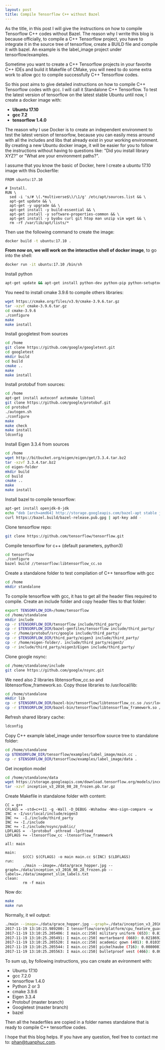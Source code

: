 ```yaml
---
layout: post
title: Compile Tensorflow C++ without Bazel
---
```


As the title, in this post I will give the instructions on how to compile Tensorflow C++ codes without Bazel. The reason why
I wrrite this blog is because officially, to compile a C++ Tensorflow project, you have to integrate it in the source tree of
tensorflow, create a BUILD file and compile it with bazel. An example is the label_image project under tensorflow/examples.

Sometime you want to create a C++ Tensorflow projects in your favorite C++ IDEs and build it Makefile of CMake, you will need
to do some extra work to allow gcc to compile successfully C++ Tensorflow codes.

So this post aims to give detailed instructions on how to compile C++ Tensorflow codes with gcc. I will call it Standalone C++
Tensorflow. To test the latest version of tensorflow on the latest stable Ubuntu until now, I create a docker image with:
  -  **Ubuntu 17.10**
  -  **gcc 7.2**
  -  **tensorflow 1.4.0**

The reason why I use Docker is to create an independent environment to test the latest version of tensorfow, because you can
easily mess arround with all the includes and libs that already exist in your working environment. By creating a new Ubuntu
docker image, it will be easier for you to follow the instructions without having to questions like: "Did you install library
XYZ?" or "What are your environment paths?".

I assume that you know the basic of Docker, here I create a ubuntu 17.10 image with this Dockerfile:
```
FROM ubuntu:17.10

# Install.
RUN \
  sed -i 's/# \(.*multiverse$\)/\1/g' /etc/apt/sources.list && \
  apt-get update && \
  apt-get -y upgrade && \
  apt-get install -y build-essential && \
  apt-get install -y software-properties-common && \
  apt-get install -y byobu curl git htop man unzip vim wget && \
  rm -rf /var/lib/apt/lists/*
```
Then use the following command to create the image:
```sh
docker build -t ubuntu:17.10 .
```

**From now on, we will work on the interactive shell of docker image**, to go into the shell:
```sh
docker run -it ubuntu:17.10 /bin/sh
```
Install python
```sh
apt-get update && apt-get install python-dev python-pip python-setuptools python-sphinx python-yaml python-h5py python3-pip python-numpy python-scipy python-nose
```
You need to install cmake 3.9.6 to compile others libraries:
```sh
wget https://cmake.org/files/v3.9/cmake-3.9.6.tar.gz
tar -xzvf cmake-3.9.6.tar.gz
cd cmake-3.9.6
./configure
make
make install
```
Install googletest from sources
```sh
cd /home
git clone https://github.com/google/googletest.git
cd googletest
mkdir build
cd build
cmake ..
make
make install
```
Install protobuf from sources:
```sh
cd /home
apt-get install autoconf automake libtool
git clone https://github.com/google/protobuf.git
cd protobuf
./autogen.sh
./configure
make
make check
make install
ldconfig
```
Install Eigen 3.3.4 from sources
```sh
cd /home
wget http://bitbucket.org/eigen/eigen/get/3.3.4.tar.bz2
tar -xzvf 3.3.4.tar.bz2
cd eigen-folder
mkdir build
cd build
cmake ..
make
make install
```
Install bazel to compile tensorflow:
```sh
apt-get install openjdk-8-jdk
echo "deb [arch=amd64] http://storage.googleapis.com/bazel-apt stable jdk1.8" | tee /etc/apt/sources.list.d/bazel.list
curl https://bazel.build/bazel-release.pub.gpg | apt-key add -
```
Clone tensorflow repo:
```sh
git clone https://github.com/tensorflow/tensorflow.git
```
Compile tensorflow for c++ (default parameters, python3)
```sh
cd tensorflow
./configure
bazel build //tensorflow:libtensorflow_cc.so
```
Create a standalone folder to test compilation of C++ tensorflow with gcc
```sh
cd /home
mkdir standalone
```
To compile tensorflow with gcc, it has to get all the header files required to compile. Create an include folder and copy header files to that folder:
```sh
export TENSORFLOW_DIR=/home/tensorflow
cd /home/standalone
mkdir include
cp -r $TENSORFLOW_DIR/tensorflow include/third_party/
cp -r $TENSORFLOW_DIR/bazel-genfiles/tensorflow include/third_party/
cp -r /home/protobuf/src/google include/third_party/
cp -r $TENSORFLOW_DIR/third_party/eigen3 include/third_party/
cp -r /home/eigen-folder/. include/third_party/eigen3/
cp -r include/third_party/eigen3/Eigen include/third_party/
```
Clone google nsync:
```sh
cd /home/standalone/include
git clone https://github.com/google/nsync.git
```
We need also 2 libraries libtensorflow_cc.so and libtensorflow_framework.so. Copy those libraries to /usr/local/lib:
```sh
cd /home/standalone
mkdir lib
cp -r $TENSORFLOW_DIR/bazel-bin/tensorflow/libtensorflow_cc.so /usr/local/lib
cp -r $TENSORFLOW_DIR/bazel-bin/tensorflow/libtensorflow_framework.so /usr/local/lib
```
Refresh shared library cache:
```sh
ldconfig
```
Copy C++ example label_image under tensorflow source tree to standalone folder:
```sh
cd /home/standalone
cp $TENSORFLOW_DIR/tensorflow/examples/label_image/main.cc .
cp -r $TENSORFLOW_DIR/tensorflow/examples/label_image/data .
```
Get inception model
```sh
cd /home/standalone/data
wget https://storage.googleapis.com/download.tensorflow.org/models/inception_v3_2016_08_28_frozen.pb.tar.gz
tar -xzvf inception_v3_2016_08_28_frozen.pb.tar.gz
```
Create Makefile in standalone folder with content:
```make
CC = g++
CFLAGS = -std=c++11 -g -Wall -D_DEBUG -Wshadow -Wno-sign-compare -w
INC = -I/usr/local/include/eigen3
INC +=  -I./include/third_party
INC += -I./include
INC += -I./include/nsync/public/
LDFLAGS =  -lprotobuf -pthread -lpthread
LDFLAGS += -ltensorflow_cc -ltensorflow_framework

all: main

main:
        $(CC) $(CFLAGS) -o main main.cc $(INC) $(LDFLAGS)
run:
        ./main --image=./data/grace_hopper.jpg --graph=./data/inception_v3_2016_08_28_frozen.pb --labels=./data/imagenet_slim_labels.txt
clean:
        rm -f main
```
Now do:
```sh
make
make run
```
Normally, it wil output:
```sh
./main --image=./data/grace_hopper.jpg --graph=./data/inception_v3_2016_08_28_frozen.pb --labels=./data/imagenet_slim_labels.txt
2017-11-19 13:10:23.989200: I tensorflow/core/platform/cpu_feature_guard.cc:137]
2017-11-19 13:10:25.205406: I main.cc:250] military uniform (653): 0.834306
2017-11-19 13:10:25.205491: I main.cc:250] mortarboard (668): 0.0218692
2017-11-19 13:10:25.205520: I main.cc:250] academic gown (401): 0.0103579
2017-11-19 13:10:25.205544: I main.cc:250] pickelhaube (716): 0.00800814
2017-11-19 13:10:25.205563: I main.cc:250] bulletproof vest (466): 0.00535088
```
To sum up, by following instructions, you can create an evironment with:
  -  Ubuntu 17.10
  -  gcc 7.2.0
  -  tensorflow 1.4.0
  -  Python 2 or 3
  -  cmake 3.9.6
  -  Eigen 3.3.4
  -  Protobuf (master branch)
  -  Googletest (master branch)
  -  bazel

Then all the headerfiles are copied in a folder names standalone that is ready to compile C++ tensorflow codes.

I hope that this blog helps. If you have any question, feel free to contact me to: [phan@tuanphuc.com](mailto:phan@tuanphuc.com).
